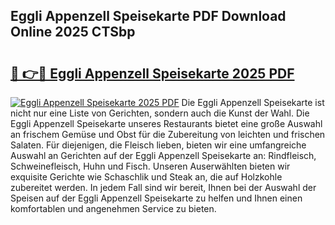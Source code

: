 ## Eggli Appenzell Speisekarte PDF Download Online 2025 CTSbp

# <h2><a href="http://gcd5jz.nevu.top/?p=Eggli+Appenzell+Speisekarte">🔗 👉🔴 Eggli Appenzell Speisekarte 2025 PDF</a></h2>

[![Eggli Appenzell Speisekarte 2025 PDF](https://i.imgur.com/dBaPXMq.png)](http://gcd5jz.nevu.top/?p=Eggli+Appenzell+Speisekarte)
Die Eggli Appenzell Speisekarte ist nicht nur eine Liste von Gerichten, sondern auch die Kunst der Wahl. Die Eggli Appenzell Speisekarte unseres Restaurants bietet eine große Auswahl an frischem Gemüse und Obst für die Zubereitung von leichten und frischen Salaten. Für diejenigen, die Fleisch lieben, bieten wir eine umfangreiche Auswahl an Gerichten auf der Eggli Appenzell Speisekarte an: Rindfleisch, Schweinefleisch, Huhn und Fisch. Unseren Auserwählten bieten wir exquisite Gerichte wie Schaschlik und Steak an, die auf Holzkohle zubereitet werden. In jedem Fall sind wir bereit, Ihnen bei der Auswahl der Speisen auf der Eggli Appenzell Speisekarte zu helfen und Ihnen einen komfortablen und angenehmen Service zu bieten.
